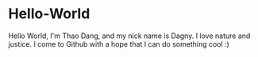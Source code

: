# Hello-World
Hello World, I'm Thao Dang, and my nick name is Dagny. I love nature and justice.
I come to Github with a hope that I can do something cool :)
